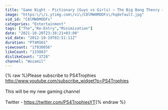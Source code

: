 ```yaml
---
title: "Game Night - Pictionary (Guys vs Girls) ~ The Big Bang Theory ~"
image: "https:\/\/i.ytimg.com\/vi\/C8lMW0MODFs\/hqdefault.jpg"
vid_id: "C8lMW0MODFs"
categories: "Entertainment"
tags: ["The","Re-Entry","Minimization"]
date: "2021-10-20T23:38:21+03:00"
vid_date: "2012-10-19T02:51:11Z"
duration: "PT4M16S"
viewcount: "17930056"
likeCount: "133083"
dislikeCount: "3728"
channel: "Wozamil"
---
```

{% raw %}Please subscribe to PS4Trophies <a rel="nofollow" target="blank" href="http://www.youtube.com/subscribe_widget?p=PS4Trophies">http://www.youtube.com/subscribe_widget?p=PS4Trophies</a><br /><br />This will be my new gaming channel<br /><br />Twitter - <a rel="nofollow" target="blank" href="https://twitter.com/PS4TrophiesYT">https://twitter.com/PS4TrophiesYT</a>{% endraw %}
